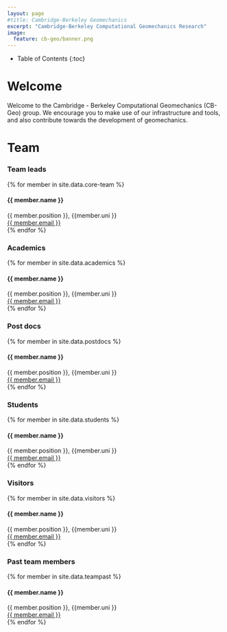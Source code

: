 ```yaml
---
layout: page
#title: Cambridge-Berkeley Geomechanics
excerpt: "Cambridge-Berkeley Computational Geomechanics Research"
image:
  feature: cb-geo/banner.png
---
```

* Table of Contents
{:toc}


# Welcome

Welcome to the Cambridge - Berkeley Computational Geomechanics (CB-Geo) group. We encourage you to make use of our infrastructure and tools, and also contribute towards the development of geomechanics.

# Team

### Team leads
<!-- Team filled from _data/team.yaml-->
   <div class="team">
    {% for member in site.data.core-team %}
       <div class="user">
         <div class="userimg" style="background-image:url('{{ site.baseurl }}/images/cb-geo/team/{{ member.image }}')">
         </div>
         <h4>{{ member.name }}</h4>	
         {{ member.position }}, {{member.uni }}<br/>
	 <a href="mailto:{{ member.email }}">{{ member.email }}</a>
       </div>
    {% endfor %}
   </div>
<!-- End team -->

### Academics

<!-- Team filled from _data/team.yaml-->
   <div class="team">
    {% for member in site.data.academics %}
       <div class="user">
         <div class="userimg" style="background-image:url('{{ site.baseurl }}/images/cb-geo/team/{{ member.image }}')">
         </div>
         <h4>{{ member.name }}</h4>	
         {{ member.position }}, {{member.uni }}<br/>
	 <a href="mailto:{{ member.email }}">{{ member.email }}</a>
       </div>
    {% endfor %}
   </div>
<!-- End team -->

### Post docs

<!-- Team filled from _data/team.yaml-->
   <div class="team">
    {% for member in site.data.postdocs %}
       <div class="user">
         <div class="userimg" style="background-image:url('{{ site.baseurl }}/images/cb-geo/team/{{ member.image }}')">
         </div>
         <h4>{{ member.name }}</h4>	
         {{ member.position }}, {{member.uni }}<br/>
	 <a href="mailto:{{ member.email }}">{{ member.email }}</a>
       </div>
    {% endfor %}
   </div>
<!-- End team -->

### Students

<!-- Team filled from _data/team.yaml-->
   <div class="team">
    {% for member in site.data.students %}
       <div class="user">
         <div class="userimg" style="background-image:url('{{ site.baseurl }}/images/cb-geo/team/{{ member.image }}')">
         </div>
         <h4>{{ member.name }}</h4>	
         {{ member.position }}, {{member.uni }}<br/>
	 <a href="mailto:{{ member.email }}">{{ member.email }}</a>
       </div>
    {% endfor %}
   </div>
<!-- End team -->

### Visitors

<!-- Team filled from _data/team.yaml-->
   <div class="team">
    {% for member in site.data.visitors %}
       <div class="user">
         <div class="userimg" style="background-image:url('{{ site.baseurl }}/images/cb-geo/team/{{ member.image }}')">
         </div>
         <h4>{{ member.name }}</h4>	
         {{ member.position }}, {{member.uni }}<br/>
	 <a href="mailto:{{ member.email }}">{{ member.email }}</a>
       </div>
    {% endfor %}
   </div>
<!-- End team -->


### Past team members
<!-- Team filled from _data/team.yaml-->
   <div class="team">
    {% for member in site.data.teampast %}
       <div class="user">
         <div class="userimg" style="background-image:url('{{ site.baseurl }}/images/cb-geo/team/{{ member.image }}')">
         </div>
         <h4>{{ member.name }}</h4>	
         {{ member.position }}, {{member.uni }}<br/>
	 <a href="mailto:{{ member.email }}">{{ member.email }}</a>
       </div>
    {% endfor %}
   </div>
<!-- End team -->
